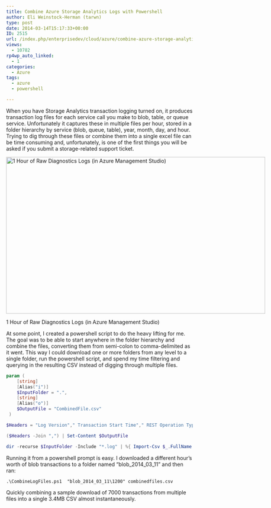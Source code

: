 ```yaml
---
title: Combine Azure Storage Analytics Logs with Powershell
author: Eli Weinstock-Herman (tarwn)
type: post
date: 2014-03-14T15:17:33+00:00
ID: 2515
url: /index.php/enterprisedev/cloud/azure/combine-azure-storage-analytics-logs-with-powershell/
views:
  - 10782
rp4wp_auto_linked:
  - 1
categories:
  - Azure
tags:
  - azure
  - powershell

---
```

When you have Storage Analytics transaction logging turned on, it produces transaction log files for each service call you make to blob, table, or queue service. Unfortunately it captures these in multiple files per hour, stored in a folder hierarchy by service (blob, queue, table), year, month, day, and hour. Trying to dig through these files or combine them into a single excel file can be time consuming and, unfortunately, is one of the first things you will be asked if you submit a storage-related support ticket. 

<div id="attachment_2518" style="width: 710px" class="wp-caption aligncenter">
  <a href="/wp-content/uploads/2014/03/AzureManagementStudio_RawLogs.png"><img src="/wp-content/uploads/2014/03/AzureManagementStudio_RawLogs.png" alt="1 Hour of Raw Diagnostics Logs (in Azure Management Studio)" width="700" height="423" class="size-full wp-image-2518" srcset="/wp-content/uploads/2014/03/AzureManagementStudio_RawLogs.png 700w, /wp-content/uploads/2014/03/AzureManagementStudio_RawLogs-300x181.png 300w" sizes="(max-width: 700px) 100vw, 700px" /></a>
  
  <p class="wp-caption-text">
    1 Hour of Raw Diagnostics Logs (in Azure Management Studio)
  </p>
</div>

At some point, I created a powershell script to do the heavy lifting for me. The goal was to be able to start anywhere in the folder hierarchy and combine the files, converting them from semi-colon to comma-delimited as it went. This way I could download one or more folders from any level to a single folder, run the powershell script, and spend my time filtering and querying in the resulting CSV instead of digging through multiple files.

```powershell
param (
    [string]
    [Alias("i")]
    $InputFolder = ".",
    [string]
    [Alias("o")]
    $OutputFile = "CombinedFile.csv"
 )

$Headers = "Log Version"," Transaction Start Time"," REST Operation Type"," Request Status"," HTTP Status Code"," E2E Latency"," Server Latency"," Authentication type"," Requestor Account Name"," Owner Account Name"," Service Type"," Request URL"," Object Key"," Request ID"," Operation Number"," Client IP"," Request Version"," Request Header Size"," Request Packet Size"," Response Header Size"," Response Packet Size"," Request Content Length"," Request MD5"," Server MD5"," ETag"," Last Modified Time"," ConditionsUsed"," User Agent"," Referrer"," Client Request ID"

($Headers -Join ",") | Set-Content $OutputFile

dir -recurse $InputFolder -Include "*.log" | %{ Import-Csv $_.FullName -Delimiter ";" -Header $Headers | ConvertTo-Csv -Delimiter "," -NoTypeInformation | select -skip 1 | Add-Content $OutputFile }
```
Running it from a powershell prompt is easy. I downloaded a different hour&#8217;s worth of blob transactions to a folder named &#8220;blob\_2014\_03_11&#8221; and then ran:

`.\CombineLogFiles.ps1  "blob_2014_03_11\1200" combinedfiles.csv` 

Quickly combining a sample download of 7000 transactions from multiple files into a single 3.4MB CSV almost instantaneously.